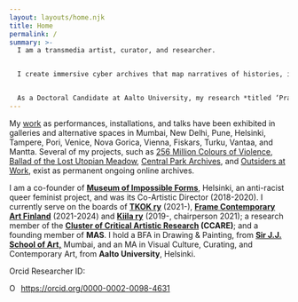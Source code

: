 ```yaml
---
layout: layouts/home.njk
title: Home
permalink: /
summary: >-
  I am a transmedia artist, curator, and researcher. 


  I create immersive cyber archives that map narratives of histories, identity-constructs through a multifocal lens of violence, conflict, and trauma. Such archival mappings – as drawings, paintings, new media works, net-based projects, poems, essays, and theoretical texts, as well as performances both of bodies and networks – are rooted in datafeminist, posthumanist critical theories of making visible hegemonic power relations and silenced historical materialism.


  As a Doctoral Candidate at Aalto University, my research *titled ‘Practicing Online Performativity: Constructing Politically Conscious Archives for the Future’* investigates (infra)structural and performative relations between online archives and its users by exploring how visual cultures and the art field interact with other fields and systemic conditions such as globalisation, consent-based democratic frameworks, financialisation, socio-political regimes, and histories of material & systemic repression.
---
```

My [work](https://aliakbarmehta.com/curriculum-vitae) as performances, installations, and talks have been exhibited in galleries and alternative spaces in Mumbai, New Delhi, Pune, Helsinki, Tampere, Pori, Venice, Nova Gorica, Vienna, Fiskars, Turku, Vantaa, and Mantta. Several of my projects, such as [256 Million Colours of Violence](http://www.256millioncoloursofviolence.com/), [Ballad of the Lost Utopian Meadow](https://www.thelostutopianmeadow.com/), [Central Park Archives](https://www.m-cult.org/index.php/productions/central-park-archives), and [Outsiders at Work](https://outsidersatwork.wordpress.com/), exist as permanent ongoing online archives.

I am a co-founder of **[Museum of Impossible Forms](https://museumofimpossibleforms.org/)**, Helsinki, an anti-racist queer feminist project, and was its Co-Artistic Director (2018-2020). I currently serve on the boards of **[TKOK ry](https://www.museumofimpossibleforms.org/tkok-ry)** (2021-), **[Frame Contemporary Art Finland](https://frame-finland.fi/en/about-frame/organisation/)** (2021-2024) and **[Kiila ry](http://kiila.eu/)** (2019-, chairperson 2021); a research member of the **[Cluster of Critical Artistic Research](https://www.ccare.aalto.fi/) (CCARE)**; and a founding member of **MAS**. I hold a BFA in Drawing & Painting, from **[Sir J.J. School of Art,](http://www.sirjjschoolofart.in/)** Mumbai, and an MA in Visual Culture, Curating, and Contemporary Art, from **Aalto University**, Helsinki.

Orcid Researcher ID: <div itemscope itemtype="https://schema.org/Person"><a itemprop="sameAs" content="https://orcid.org/0000-0002-0098-4631" href="https://orcid.org/0000-0002-0098-4631" target="orcid.widget" rel="me noopener noreferrer" style="vertical-align:top;"><img src="https://orcid.org/sites/default/files/images/orcid_16x16.png" style="width:1em;margin-right:.5em;" alt="ORCID iD icon">https://orcid.org/0000-0002-0098-4631</a></div>
